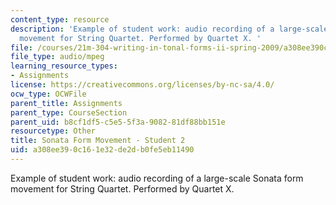 ```yaml
---
content_type: resource
description: 'Example of student work: audio recording of a large-scale Sonata form
  movement for String Quartet. Performed by Quartet X. '
file: /courses/21m-304-writing-in-tonal-forms-ii-spring-2009/a308ee390c161e32de2db0fe5eb11490_quartet2.mp3
file_type: audio/mpeg
learning_resource_types:
- Assignments
license: https://creativecommons.org/licenses/by-nc-sa/4.0/
ocw_type: OCWFile
parent_title: Assignments
parent_type: CourseSection
parent_uid: b8cf1df5-c5e5-5f3a-9082-81df88bb151e
resourcetype: Other
title: Sonata Form Movement - Student 2
uid: a308ee39-0c16-1e32-de2d-b0fe5eb11490
---
```

Example of student work: audio recording of a large-scale Sonata form movement for String Quartet. Performed by Quartet X. 
